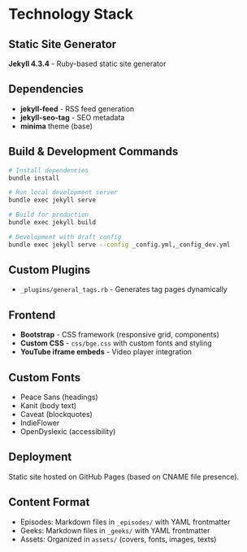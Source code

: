 # Technology Stack

## Static Site Generator

**Jekyll 4.3.4** - Ruby-based static site generator

## Dependencies

- **jekyll-feed** - RSS feed generation
- **jekyll-seo-tag** - SEO metadata
- **minima** theme (base)

## Build & Development Commands

```bash
# Install dependencies
bundle install

# Run local development server
bundle exec jekyll serve

# Build for production
bundle exec jekyll build

# Development with draft config
bundle exec jekyll serve --config _config.yml,_config_dev.yml
```

## Custom Plugins

- `_plugins/general_tags.rb` - Generates tag pages dynamically

## Frontend

- **Bootstrap** - CSS framework (responsive grid, components)
- **Custom CSS** - `css/bge.css` with custom fonts and styling
- **YouTube iframe embeds** - Video player integration

## Custom Fonts

- Peace Sans (headings)
- Kanit (body text)
- Caveat (blockquotes)
- IndieFlower
- OpenDyslexic (accessibility)

## Deployment

Static site hosted on GitHub Pages (based on CNAME file presence).

## Content Format

- Episodes: Markdown files in `_episodes/` with YAML frontmatter
- Geeks: Markdown files in `_geeks/` with YAML frontmatter
- Assets: Organized in `assets/` (covers, fonts, images, texts)
